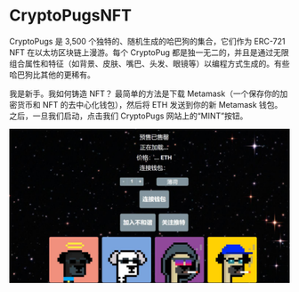 # CryptoPugsNFT

CryptoPugs 是 3,500 个独特的、随机生成的哈巴狗的集合，它们作为 ERC-721 NFT 在以太坊区块链上漫游。每个 CryptoPug 都是独一无二的，并且是通过无限组合属性和特征（如背景、皮肤、嘴巴、头发、眼镜等）以编程方式生成的。有些哈巴狗比其他的更稀有。

我是新手。我如何铸造 NFT？
最简单的方法是下载 Metamask（一个保存你的加密货币和 NFT 的去中心化钱包），然后将 ETH 发送到你的新 Metamask 钱包。之后，一旦我们启动，点击我们 CryptoPugs 网站上的“MINT”按钮。

![nft](1661414417618.jpg)
